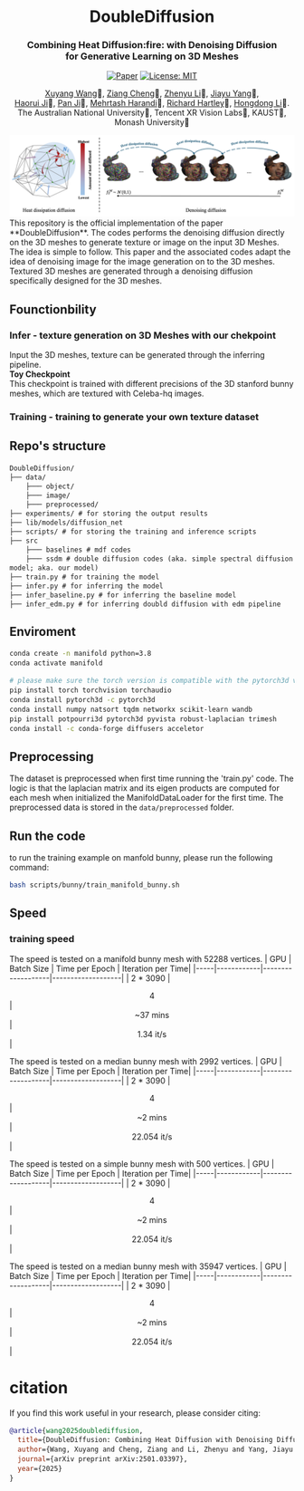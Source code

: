 
<div align="center">
<h1>DoubleDiffusion </h1>
<h3>Combining Heat Diffusion:fire: with Denoising Diffusion <br>  for Generative Learning on 3D Meshes</h3>


[![Paper](https://img.shields.io/badge/arXiv-PDF-b31b1b)](https://arxiv.org/abs/2501.03397)  [![License: MIT](https://img.shields.io/badge/License-MIT-green.svg)](https://opensource.org/licenses/MIT)

<a href="https://wxyxixixi.github.io/">Xuyang Wang</a>:kangaroo:, <a href="https://scholar.google.com/citations?user=1NIzHZcAAAAJ&hl=en">Ziang Cheng</a>:penguin:, <a href="https://zhyever.github.io/">Zhenyu Li</a>:camel:,  <a href="https://scholar.google.com.au/citations?user=xe6Uv3gAAAAJ&hl=en">Jiayu Yang</a>:penguin:, <br> <a href="https://scholar.google.com/citations?user=9BA3wgQAAAAJ&hl=en">Haorui Ji</a>:kangaroo:, <a href="https://panji530.github.io/">Pan Ji</a>:penguin:, <a href="https://sites.google.com/site/mehrtashharandi/">Mehrtash Harandi</a>:koala:,  <a href="https://scholar.google.com.au/citations?user=cHia5p0AAAAJ&hl=en">Richard Hartley</a>:kangaroo:,  <a href="https://users.cecs.anu.edu.au/~hongdong/">Hongdong Li</a>:kangaroo:. 
<br>The Australian National University:kangaroo:, Tencent XR Vision Labs:penguin:, KAUST:camel:, Monash University:koala:

<center>
<img src='assets/teaser.png'>
</center>


</div>
This repository is the official implementation of the paper **DoubleDiffusion**. The codes performs the denoising diffusion directly on the 3D meshes to generate texture or image on the input 3D Meshes. The idea is simple to follow. This paper and the associated codes adapt the idea of denoising image for the image generation on to the 3D meshes. Textured 3D meshes are generated through a denoising diffusion specifically designed for the 3D meshes.

## Founctionbility
### Infer - texture generation on 3D Meshes with our chekpoint
Input the 3D meshes, texture can be generated through the inferring pipeline. 
<br>**Toy Checkpoint**<br>
This checkpoint is trained with different precisions of the 3D stanford bunny meshes, which are textured with Celeba-hq images. 
 



### Training - training to generate your own texture dataset


## Repo's structure
```
DoubleDiffusion/
├── data/
    ├─── object/
    ├─── image/
    ├─── preprocessed/
├── experiments/ # for storing the output results
├── lib/models/diffusion_net
├── scripts/ # for storing the training and inference scripts
├── src
    ├─── baselines # mdf codes
    ├─── ssdm # double diffusion codes (aka. simple spectral diffusion model; aka. our model)
├── train.py # for training the model
├── infer.py # for inferring the model
├── infer_baseline.py # for inferring the baseline model
├── infer_edm.py # for inferring doubld diffusion with edm pipeline
```
## Enviroment
```bash
conda create -n manifold python=3.8
conda activate manifold
```
```bash
# please make sure the torch version is compatible with the pytorch3d version, see https://github.com/facebookresearch/pytorch3d/blob/main/INSTALL.md for more details
pip install torch torchvision torchaudio
conda install pytorch3d -c pytorch3d
conda install numpy natsort tqdm networkx scikit-learn wandb
pip install potpourri3d pytorch3d pyvista robust-laplacian trimesh 
conda install -c conda-forge diffusers acceletor
```

## Preprocessing
The dataset is preprocessed when first time running the 'train.py' code. The logic is that the laplacian matrix and its eigen products are computed for each mesh when initialized the ManifoldDataLoader for the first time. The preprocessed data is stored in the `data/preprocessed` folder.


## Run the code
to run the training example on manfold bunny, please run the following command:
```bash
bash scripts/bunny/train_manifold_bunny.sh 
```

## Speed
### training speed
The speed is tested on a manifold bunny mesh with 52288 vertices.
| GPU | Batch Size | Time per Epoch | Iteration per Time|
|-----|------------|-------------------|-------------------|
| 2 * 3090 | <center>4</center> | <center>~37 mins</center> | <center>1.34 it/s</center>|

The speed is tested on a median bunny mesh with 2992 vertices.
| GPU | Batch Size | Time per Epoch | Iteration per Time|
|-----|------------|-------------------|-------------------|
| 2 * 3090 | <center>4</center> | <center>~2 mins</center> | <center>22.054 it/s</center>|

The speed is tested on a simple bunny mesh with 500 vertices.
| GPU | Batch Size | Time per Epoch | Iteration per Time|
|-----|------------|-------------------|-------------------|
| 2 * 3090 | <center>4</center> | <center>~2 mins</center> | <center>22.054 it/s</center>|

The speed is tested on a median bunny mesh with 35947 vertices.
| GPU | Batch Size | Time per Epoch | Iteration per Time|
|-----|------------|-------------------|-------------------|
| 2 * 3090 | <center>4</center> | <center>~2 mins</center> | <center>22.054 it/s</center>|



# citation
If you find this work useful in your research, please consider citing:

```bibtex
@article{wang2025doublediffusion,
  title={DoubleDiffusion: Combining Heat Diffusion with Denoising Diffusion for Generative Learning on 3D Meshes},
  author={Wang, Xuyang and Cheng, Ziang and Li, Zhenyu and Yang, Jiayu and Ji, Haorui and Ji, Pan and Harandi, Mehrtash and Hartley, Richard and Li, Hongdong},
  journal={arXiv preprint arXiv:2501.03397},
  year={2025}
}
```




